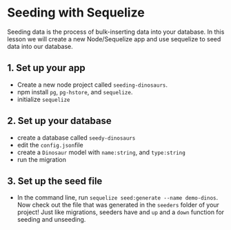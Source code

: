 # Seeding with Sequelize

Seeding data is the process of bulk-inserting data into your database. In this lesson we will create a new Node/Sequelize app and use sequelize to seed data into our database.

## 1. Set up your app
* Create a new node project called `seeding-dinosaurs`.
* npm install `pg`, `pg-hstore`, and `sequelize`.
* initialize `sequelize`

## 2. Set up your database
* create a database called `seedy-dinosaurs`
* edit the `config.json`file
* create a `Dinosaur` model with `name:string`, and `type:string`
* run the migration

## 3. Set up the seed file
* In the command line, run `sequelize seed:generate --name demo-dinos`. Now check out the file that was generated in the `seeders` folder of your project! Just like migrations, seeders have and `up` and a `down` function for seeding and unseeding.

